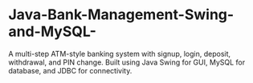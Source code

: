 # Java-Bank-Management-Swing-and-MySQL-
A multi-step ATM-style banking system with signup, login, deposit, withdrawal, and PIN change. Built using Java Swing for GUI, MySQL for database, and JDBC for connectivity.
